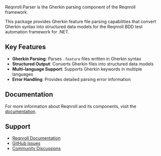 ﻿Reqnroll.Parser is the Gherkin parsing component of the Reqnroll framework.

This package provides Gherkin feature file parsing capabilities that convert Gherkin syntax into structured data models for the Reqnroll BDD test automation framework for .NET.

## Key Features

- **Gherkin Parsing**: Parses `.feature` files written in Gherkin syntax
- **Structured Output**: Converts Gherkin files into structured data models
- **Multi-language Support**: Supports Gherkin keywords in multiple languages
- **Error Handling**: Provides detailed parsing error information

## Documentation

For more information about Reqnroll and its components, visit the [documentation](https://docs.reqnroll.net/).

## Support

- [Reqnroll Documentation](https://docs.reqnroll.net/)
- [GitHub Issues](https://github.com/reqnroll/Reqnroll/issues)
- [Community Discussions](https://github.com/reqnroll/Reqnroll/discussions)